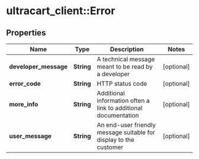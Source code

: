# ultracart_client::Error

## Properties
Name | Type | Description | Notes
------------ | ------------- | ------------- | -------------
**developer_message** | **String** | A technical message meant to be read by a developer | [optional] 
**error_code** | **String** | HTTP status code | [optional] 
**more_info** | **String** | Additional information often a link to additional documentation | [optional] 
**user_message** | **String** | An end-user friendly message suitable for display to the customer | [optional] 


